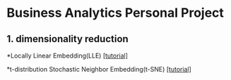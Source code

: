 # Business Analytics Personal Project
## 1. dimensionality reduction

*Locally Linear Embedding(LLE) [[tutorial]](https://github.com/Saerin-Lim/Business_Analytics/blob/master/1.dimensionality%20reduction/LLE_tutorial.ipynb)

*t-distribution Stochastic Neighbor Embedding(t-SNE) [[tutorial]](https://github.com/Saerin-Lim/Business_Analytics/blob/master/1.dimensionality%20reduction/t_SNE_tutorial.ipynb)
